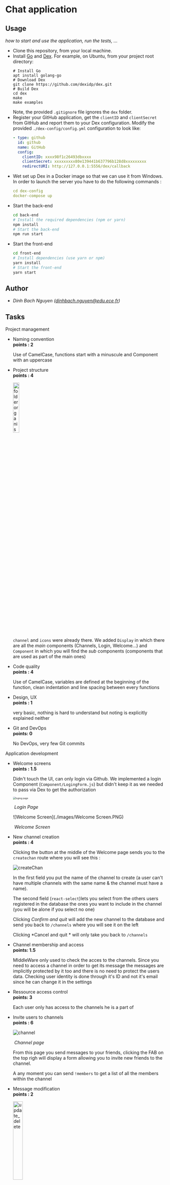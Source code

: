
# Chat application 



## Usage

*how to start and use the application, run the tests, ...*

* Clone this repository, from your local machine.
* Install [Go](https://golang.org/) and [Dex](https://dexidp.io/docs/getting-started/). For example, on Ubuntu, from your project root directory:   
  ```
  # Install Go
  apt install golang-go
  # Download Dex
  git clone https://github.com/dexidp/dex.git
  # Build Dex
  cd dex
  make
  make examples
  ```
  Note, the provided `.gitignore` file ignores the `dex` folder.
* Register your GitHub application, get the `clientID` and `clientSecret` from GitHub and report them to your Dex configuration. Modify the provided `./dex-config/config.yml` configuration to look like:
  ```yaml
  - type: github
    id: github
    name: GitHub
    config:
      clientID: xxxx98f1c26493dbxxxx
      clientSecret: xxxxxxxxx80e139441b637796b128d8xxxxxxxxx
      redirectURI: http://127.0.0.1:5556/dex/callback
  ```
* Wet set up Dex in a Docker image so that we can use it from Windows. In order to launch the server you have to do the following commands : 
  ```yaml
  cd dex-config
  docker-compose up
  ```
* Start the back-end
  ```bash
  cd back-end
  # Install the required dependencies (npm or yarn)
  npm install
  # Start the back-end
  npm run start
  ```
* Start the front-end
  ```bash
  cd front-end
  # Install dependencies (use yarn or npm)
  yarn install
  # Start the front-end
  yarn start
  ```

## Author

- *Dinh Bach Nguyen (dinhbach.nguyen@edu.ece.fr)*

## Tasks

Project management

* Naming convention   
  __points : 2__
  
  Use of CamelCase, functions start with a minuscule and Component with an uppercase
  
* Project structure   
  **points : 4**
  
  <img src="./images/folder organisation frontend.PNG" alt="folder organisation frontend" style="width:20%;" />
  
  `channel` and `icons` were already there. We added `Display` in which there are all the *main* components (Channels, Login, Welcome...) and `Component` in which you will find the *sub* components (components that are used as part of the main ones)
  
  
  
* Code quality   
  __points : 4__
  
  Use of CamelCase, variables are defined at the beginning of the function, clean indentation and line spacing between every functions
  
* Design, UX   
  __points : 1__
  
  very basic, nothing is hard to understand but noting is explicitly explained neither 
  
* Git and DevOps   
  __points: 0__
  
  No DevOps, very few Git commits

Application development

* Welcome screens   
  __points : 1.5__ 
  
  Didn't touch the UI, can only login via Github. We implemented a login Component (`Component/LogingForm.js`)  but didn't keep it as we needed to pass via Dex to get the authorization
  
  <img src="./images/loging page.PNG" alt="loging page" style="zoom:50%;" />
  
  ​																				*Login Page*
  
  ![Welcome Screen](./images/Welcome Screen.PNG)
  
  ​																				*Welcome Screen*
  
  
  
* New channel creation   
  **points : 4**
  
  Clicking the button at the middle of the Welcome page sends you to the `createchan` route where you will see this : 
  
  ![createChan](./images/createChan.PNG)
  
  In the first field you put the name of the channel to create (a user can't have multiple channels with the same name & the channel must have a name).
  
  The second field (`react-select`)lets you select from the others users registered in the database the ones you want to include in the channel (you will be alone if you select no one)
  
  Clicking *Confirm and quit* will add the new channel to the database and send you back to `/channels` where you will see it on the left
  
  Clicking *Cancel and quit * will only take you back to `/channels`
  

- Channel membership and access   
    **points: 1.5**

  MIddleWare only used to check the acces to the channels. Since you need to access a channel in order to get its message the messages are implicitly protected by it too and there is no need to protect the users data. Checking user identity is done through it's ID and not it's email since he can change it in the settings

* Ressource access control   
  **points: 3**
  
  Each user only has access to the channels he is a part of
  
* Invite users to channels   
  __points : 6__
  
  ![channel](./images/channel.PNG)
  
  ​																	*Channel  page*
  
  From this page you send messages to your friends, clicking the FAB on the top righ will display a form allowing you to invite new friends to the channel.
  
  A any moment you  can send `!members`  to get a list of all the members within the channel
  
* Message modification   
  **points : 2**
  
  <img src="./images\update_delete.PNG" alt="update_delete" style="width:25%;" />
  
  Clicking on a message you sent make this data appears, changing the text in the text field and clicking on Edit will edit the message  
  
* Message removal   
  **points : 1**
  
  Same as for update except it doesn't work. Throughout the whole of this project we couldn't make the db.del() method of levelDb work, it's probably because we send the wrong return value afterwards. The axios request has the correct return value (203) but the db doesn't change
  
* Account settings   
  **points : 2**
  
  <img src="./images/settings.PNG" alt="settings" style="width:25%;" />
  
  Very basic, you can change your email and user name as they are the only to *client-side* data of the user. A good way to populate the database is to change the email and Save, it will create a new user with a new id and you will get your data back by logging in through Dex. The user name is displayed in the Header and is the one written when you send a message
  
* Gravatar integration   
  
  **points : 0**
  
* Avatar selection   
  
  **points : 0**
  
* Personal custom avatar   
  **points : 0**

## Bonus

*place your graduation and comments*
